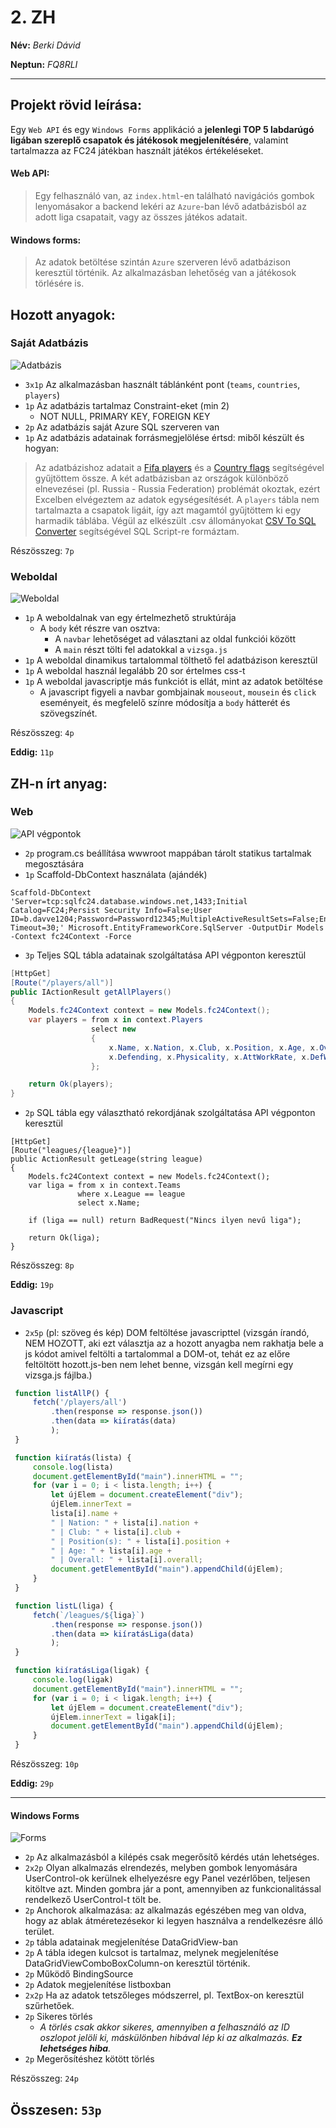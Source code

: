 # 2. ZH
__Név:__ *Berki Dávid*

__Neptun:__ *FQ8RLI*

***

## Projekt rövid leírása:

Egy `Web API` és egy `Windows Forms` applikáció a __jelenlegi TOP 5 labdarúgó ligában szereplő csapatok és játékosok megjelenítésére__, valamint tartalmazza az FC24 játékban használt játékos értékeléseket. 

#### Web API: 

>Egy felhasználó van, az `index.html`-en található navigációs gombok lenyomásakor a backend lekéri az `Azure`-ban lévő adatbázisból az adott liga csapatait, vagy az összes játékos adatait. 

#### Windows forms: 

>Az adatok betöltése szintán `Azure` szerveren lévő adatbázison keresztül történik. Az alkalmazásban lehetőség van a játékosok törlésére is. 

## Hozott anyagok:

### Saját Adatbázis

![Adatbázis](dbo.png)
* `3x1p` Az alkalmazásban használt táblánként pont (`teams`, `countries`, `players`)
* `1p` Az adatbázis tartalmaz Constraint-eket (min 2)
    * NOT NULL, PRIMARY KEY, FOREIGN KEY 
* `2p` Az adatbázis saját Azure SQL szerveren van
* `1p` Az adatbázis adatainak forrásmegjelölése értsd: miből készült és hogyan:

> Az adatbázishoz adatait a [Fifa players](https://www.kaggle.com/datasets/joebeachcapital/fifa-players/) és a [Country flags](https://www.kaggle.com/datasets/zhongtr0n/country-flag-urls/data) segítségével gyűjtöttem össze. A két adatbázisban az országok különböző elnevezései (pl. Russia - Russia Federation) problémát okoztak, ezért Excelben elvégeztem az adatok egységesítését. A `players` tábla nem tartalmazta a csapatok ligáit, így azt magamtól gyűjtöttem ki egy harmadik táblába. 
Végül az elkészült .csv állományokat [CSV To SQL Converter](https://www.convertcsv.com/csv-to-sql.htm) segítségével SQL Script-re formáztam. 

Részösszeg: `7p`

### Weboldal

![Weboldal](web.gif)
* `1p` A weboldalnak van egy értelmezhető struktúrája
   * A `body` két részre van osztva:
      * A `navbar` lehetőséget ad választani az oldal funkciói között
      * A `main` részt tölti fel adatokkal a `vizsga.js`
* `1p` A weboldal dinamikus tartalommal tölthető fel adatbázison keresztül
* `1p` A weboldal használ legalább 20 sor értelmes css-t
* `1p` A weboldal javascriptje más funkciót is ellát, mint az adatok betöltése
   * A javascript figyeli a navbar gombjainak `mouseout`, `mousein` és `click` eseményeit, és megfelelő színre módosítja a `body` hátterét és szövegszínét. 

Részösszeg: `4p`

__Eddig:__ `11p`

## ZH-n írt anyag:

### Web

![API végpontok](api.gif)
* `2p` program.cs beállítása wwwroot mappában tárolt statikus tartalmak megosztására
* `1p` Scaffold-DbContext használata (ajándék)

```
Scaffold-DbContext 'Server=tcp:sqlfc24.database.windows.net,1433;Initial Catalog=FC24;Persist Security Info=False;User ID=b.davve1204;Password=Password12345;MultipleActiveResultSets=False;Encrypt=True;TrustServerCertificate=True;Connection Timeout=30;' Microsoft.EntityFrameworkCore.SqlServer -OutputDir Models -Context fc24Context -Force
```

* `3p` Teljes SQL tábla adatainak szolgáltatása API végponton keresztül
``` csharp
[HttpGet]
[Route("/players/all")]
public IActionResult getAllPlayers()
{
    Models.fc24Context context = new Models.fc24Context();
    var players = from x in context.Players
                  select new
                  { 
                      x.Name, x.Nation, x.Club, x.Position, x.Age, x.Overall, x.Pace, x.Shooting, x.Passing, x.Dribbling, 
                      x.Defending, x.Physicality, x.AttWorkRate, x.DefWorkRate, x.PreferredFoot, x.WeakFoot, x.SkillMoves, x.Url
                  };

    return Ok(players);
}
```
* `2p` SQL tábla egy választható rekordjának szolgáltatása API végponton keresztül
```
[HttpGet]
[Route("leagues/{league}")]
public ActionResult getLeage(string league)
{
    Models.fc24Context context = new Models.fc24Context();
    var liga = from x in context.Teams
               where x.League == league
               select x.Name;

    if (liga == null) return BadRequest("Nincs ilyen nevű liga");

    return Ok(liga);
}
```
Részösszeg: `8p`

__Eddig:__ `19p`

### Javascript

* `2x5p` (pl: szöveg és kép) DOM feltöltése javascripttel (vizsgán írandó, NEM HOZOTT, aki ezt választja az a hozott anyagba nem rakhatja bele a js kódot amivel feltölti a tartalommal a DOM-ot, tehát ez az előre feltöltött hozott.js-ben nem lehet benne, vizsgán kell megírni egy vizsga.js fájlba.)

``` javascript
 function listAllP() {
     fetch('/players/all')
         .then(response => response.json())
         .then(data => kiíratás(data)
         );
 }

 function kiíratás(lista) {
     console.log(lista)
     document.getElementById("main").innerHTML = "";
     for (var i = 0; i < lista.length; i++) {
         let újElem = document.createElement("div");
         újElem.innerText = 
         lista[i].name + 
         " | Nation: " + lista[i].nation + 
         " | Club: " + lista[i].club + 
         " | Position(s): " + lista[i].position + 
         " | Age: " + lista[i].age + 
         " | Overall: " + lista[i].overall;
         document.getElementById("main").appendChild(újElem);
     }
 }
```
``` javascript
 function listL(liga) {
     fetch(`/leagues/${liga}`)
         .then(response => response.json())
         .then(data => kiíratásLiga(data)
         );
 }

 function kiíratásLiga(ligak) {
     console.log(ligak)
     document.getElementById("main").innerHTML = "";
     for (var i = 0; i < ligak.length; i++) {
         let újElem = document.createElement("div");
         újElem.innerText = ligak[i];
         document.getElementById("main").appendChild(újElem);
     }
 }
```

Részösszeg: `10p`

__Eddig:__ `29p`

---

#### Windows Forms

![Forms](forms.gif)
* `2p` Az alkalmazásból a kilépés csak megerősítő kérdés után lehetséges.
* `2x2p` Olyan alkalmazás elrendezés, melyben gombok lenyomására UserControl-ok kerülnek elhelyezésre egy Panel vezérlőben, teljesen kitöltve azt. Minden gombra jár a pont, amennyiben az funkcionalitással rendelkező UserControl-t tölt be.
* `2p` Anchorok alkalmazása: az alkalmazás egészében meg van oldva, hogy az ablak átméretezésekor ki legyen használva a rendelkezésre álló terület.
* `2p` tábla adatainak megjelenítése DataGridView-ban
* `2p` A tábla idegen kulcsot is tartalmaz, melynek megjelenítése DataGridViewComboBoxColumn-on keresztül történik.
* `2p` Működő BindingSource
* `2p` Adatok megjelenítése listboxban
* `2x2p` Ha az adatok tetszőleges módszerrel, pl. TextBox-on keresztül szűrhetőek.
* `2p` Sikeres törlés
    * _A törlés csak akkor sikeres, amennyiben a felhasználó az ID oszlopot jelöli ki, máskülönben hibával lép ki az alkalmazás. __Ez lehetséges hiba__._
* `2p` Megerősítéshez kötött törlés

Részösszeg: `24p`

__Összesen:__ `53p`
-
